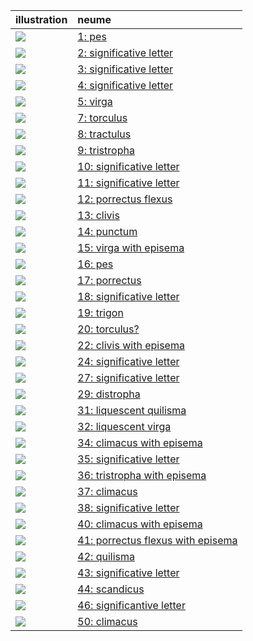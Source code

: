 | illustration    | neume  |
 |:---------|:---------|
| ![](http://www.homermultitext.org/iipsrv?OBJ=IIP,1.0&FIF=/project/homer/pyramidal/deepzoom/ecod/einsiedeln121imgs/v1/sbe_0121_030.tif&WID=100&RGN=0.71,0.0465,0.04,0.0188&CVT=JPEG) | [1: pes](http://www.homermultitext.org/ict2?urn=urn:cite2:ecod:einsiedeln121imgs.v1:sbe_0121_030@0.71,0.0465,0.04,0.0188) |
| ![](http://www.homermultitext.org/iipsrv?OBJ=IIP,1.0&FIF=/project/homer/pyramidal/deepzoom/ecod/einsiedeln121imgs/v1/sbe_0121_030.tif&WID=100&RGN=0.703,0.0608,0.013,0.0105&CVT=JPEG) | [2: significative letter](http://www.homermultitext.org/ict2?urn=urn:cite2:ecod:einsiedeln121imgs.v1:sbe_0121_030@0.703,0.0608,0.013,0.0105) |
| ![](http://www.homermultitext.org/iipsrv?OBJ=IIP,1.0&FIF=/project/homer/pyramidal/deepzoom/ecod/einsiedeln121imgs/v1/sbe_0121_030.tif&WID=100&RGN=0.718,0.0638,0.017,0.0083&CVT=JPEG) | [3: significative letter](http://www.homermultitext.org/ict2?urn=urn:cite2:ecod:einsiedeln121imgs.v1:sbe_0121_030@0.718,0.0638,0.017,0.0083) |
| ![](http://www.homermultitext.org/iipsrv?OBJ=IIP,1.0&FIF=/project/homer/pyramidal/deepzoom/ecod/einsiedeln121imgs/v1/sbe_0121_030.tif&WID=100&RGN=0.794,0.054,0.019,0.0165&CVT=JPEG) | [4: significative letter](http://www.homermultitext.org/ict2?urn=urn:cite2:ecod:einsiedeln121imgs.v1:sbe_0121_030@0.794,0.054,0.019,0.0165) |
| ![](http://www.homermultitext.org/iipsrv?OBJ=IIP,1.0&FIF=/project/homer/pyramidal/deepzoom/ecod/einsiedeln121imgs/v1/sbe_0121_030.tif&WID=100&RGN=0.821,0.0473,0.02,0.021&CVT=JPEG) | [5: virga](http://www.homermultitext.org/ict2?urn=urn:cite2:ecod:einsiedeln121imgs.v1:sbe_0121_030@0.821,0.0473,0.02,0.021) |
| ![](http://www.homermultitext.org/iipsrv?OBJ=IIP,1.0&FIF=/project/homer/pyramidal/deepzoom/ecod/einsiedeln121imgs/v1/sbe_0121_030.tif&WID=100&RGN=0.78,0.1418,0.034,0.0188&CVT=JPEG) | [7: torculus](http://www.homermultitext.org/ict2?urn=urn:cite2:ecod:einsiedeln121imgs.v1:sbe_0121_030@0.78,0.1418,0.034,0.0188) |
| ![](http://www.homermultitext.org/iipsrv?OBJ=IIP,1.0&FIF=/project/homer/pyramidal/deepzoom/ecod/einsiedeln121imgs/v1/sbe_0121_030.tif&WID=100&RGN=0.847,0.1523,0.024,0.0098&CVT=JPEG) | [8: tractulus](http://www.homermultitext.org/ict2?urn=urn:cite2:ecod:einsiedeln121imgs.v1:sbe_0121_030@0.847,0.1523,0.024,0.0098) |
| ![](http://www.homermultitext.org/iipsrv?OBJ=IIP,1.0&FIF=/project/homer/pyramidal/deepzoom/ecod/einsiedeln121imgs/v1/sbe_0121_030.tif&WID=100&RGN=0.644,0.3046,0.037,0.0128&CVT=JPEG) | [9: tristropha](http://www.homermultitext.org/ict2?urn=urn:cite2:ecod:einsiedeln121imgs.v1:sbe_0121_030@0.644,0.3046,0.037,0.0128) |
| ![](http://www.homermultitext.org/iipsrv?OBJ=IIP,1.0&FIF=/project/homer/pyramidal/deepzoom/ecod/einsiedeln121imgs/v1/sbe_0121_030.tif&WID=100&RGN=0.835,0.3068,0.014,0.0165&CVT=JPEG) | [10: significative letter](http://www.homermultitext.org/ict2?urn=urn:cite2:ecod:einsiedeln121imgs.v1:sbe_0121_030@0.835,0.3068,0.014,0.0165) |
| ![](http://www.homermultitext.org/iipsrv?OBJ=IIP,1.0&FIF=/project/homer/pyramidal/deepzoom/ecod/einsiedeln121imgs/v1/sbe_0121_030.tif&WID=100&RGN=0.85,0.3061,0.01,0.009&CVT=JPEG) | [11: significative letter](http://www.homermultitext.org/ict2?urn=urn:cite2:ecod:einsiedeln121imgs.v1:sbe_0121_030@0.85,0.3061,0.01,0.009) |
| ![](http://www.homermultitext.org/iipsrv?OBJ=IIP,1.0&FIF=/project/homer/pyramidal/deepzoom/ecod/einsiedeln121imgs/v1/sbe_0121_030.tif&WID=100&RGN=0.859,0.3046,0.034,0.0143&CVT=JPEG) | [12: porrectus flexus](http://www.homermultitext.org/ict2?urn=urn:cite2:ecod:einsiedeln121imgs.v1:sbe_0121_030@0.859,0.3046,0.034,0.0143) |
| ![](http://www.homermultitext.org/iipsrv?OBJ=IIP,1.0&FIF=/project/homer/pyramidal/deepzoom/ecod/einsiedeln121imgs/v1/sbe_0121_030.tif&WID=100&RGN=0.666,0.3766,0.021,0.0143&CVT=JPEG) | [13: clivis](http://www.homermultitext.org/ict2?urn=urn:cite2:ecod:einsiedeln121imgs.v1:sbe_0121_030@0.666,0.3766,0.021,0.0143) |
| ![](http://www.homermultitext.org/iipsrv?OBJ=IIP,1.0&FIF=/project/homer/pyramidal/deepzoom/ecod/einsiedeln121imgs/v1/sbe_0121_030.tif&WID=100&RGN=0.71,0.3818,0.01,0.0068&CVT=JPEG) | [14: punctum](http://www.homermultitext.org/ict2?urn=urn:cite2:ecod:einsiedeln121imgs.v1:sbe_0121_030@0.71,0.3818,0.01,0.0068) |
| ![](http://www.homermultitext.org/iipsrv?OBJ=IIP,1.0&FIF=/project/homer/pyramidal/deepzoom/ecod/einsiedeln121imgs/v1/sbe_0121_030.tif&WID=100&RGN=0.802,0.3706,0.02,0.018&CVT=JPEG) | [15: virga with episema](http://www.homermultitext.org/ict2?urn=urn:cite2:ecod:einsiedeln121imgs.v1:sbe_0121_030@0.802,0.3706,0.02,0.018) |
| ![](http://www.homermultitext.org/iipsrv?OBJ=IIP,1.0&FIF=/project/homer/pyramidal/deepzoom/ecod/einsiedeln121imgs/v1/sbe_0121_030.tif&WID=100&RGN=0.821,0.3683,0.022,0.0173&CVT=JPEG) | [16: pes](http://www.homermultitext.org/ict2?urn=urn:cite2:ecod:einsiedeln121imgs.v1:sbe_0121_030@0.821,0.3683,0.022,0.0173) |
| ![](http://www.homermultitext.org/iipsrv?OBJ=IIP,1.0&FIF=/project/homer/pyramidal/deepzoom/ecod/einsiedeln121imgs/v1/sbe_0121_030.tif&WID=100&RGN=0.462,0.4276,0.037,0.0188&CVT=JPEG) | [17: porrectus](http://www.homermultitext.org/ict2?urn=urn:cite2:ecod:einsiedeln121imgs.v1:sbe_0121_030@0.462,0.4276,0.037,0.0188) |
| ![](http://www.homermultitext.org/iipsrv?OBJ=IIP,1.0&FIF=/project/homer/pyramidal/deepzoom/ecod/einsiedeln121imgs/v1/sbe_0121_030.tif&WID=100&RGN=0.518,0.4276,0.026,0.0113&CVT=JPEG) | [18: significative letter](http://www.homermultitext.org/ict2?urn=urn:cite2:ecod:einsiedeln121imgs.v1:sbe_0121_030@0.518,0.4276,0.026,0.0113) |
| ![](http://www.homermultitext.org/iipsrv?OBJ=IIP,1.0&FIF=/project/homer/pyramidal/deepzoom/ecod/einsiedeln121imgs/v1/sbe_0121_030.tif&WID=100&RGN=0.699,0.4434,0.019,0.0165&CVT=JPEG) | [19: trigon](http://www.homermultitext.org/ict2?urn=urn:cite2:ecod:einsiedeln121imgs.v1:sbe_0121_030@0.699,0.4434,0.019,0.0165) |
| ![](http://www.homermultitext.org/iipsrv?OBJ=IIP,1.0&FIF=/project/homer/pyramidal/deepzoom/ecod/einsiedeln121imgs/v1/sbe_0121_030.tif&WID=100&RGN=0.712,0.4306,0.027,0.0158&CVT=JPEG) | [20: torculus?](http://www.homermultitext.org/ict2?urn=urn:cite2:ecod:einsiedeln121imgs.v1:sbe_0121_030@0.712,0.4306,0.027,0.0158) |
| ![](http://www.homermultitext.org/iipsrv?OBJ=IIP,1.0&FIF=/project/homer/pyramidal/deepzoom/ecod/einsiedeln121imgs/v1/sbe_0121_030.tif&WID=100&RGN=0.461,0.4966,0.033,0.018&CVT=JPEG) | [22: clivis with episema](http://www.homermultitext.org/ict2?urn=urn:cite2:ecod:einsiedeln121imgs.v1:sbe_0121_030@0.461,0.4966,0.033,0.018) |
| ![](http://www.homermultitext.org/iipsrv?OBJ=IIP,1.0&FIF=/project/homer/pyramidal/deepzoom/ecod/einsiedeln121imgs/v1/sbe_0121_030.tif&WID=100&RGN=0.475,0.5431,0.019,0.015&CVT=JPEG) | [24: significative letter](http://www.homermultitext.org/ict2?urn=urn:cite2:ecod:einsiedeln121imgs.v1:sbe_0121_030@0.475,0.5431,0.019,0.015) |
| ![](http://www.homermultitext.org/iipsrv?OBJ=IIP,1.0&FIF=/project/homer/pyramidal/deepzoom/ecod/einsiedeln121imgs/v1/sbe_0121_030.tif&WID=100&RGN=0.562,0.5566,0.029,0.0233&CVT=JPEG) | [27: significative letter](http://www.homermultitext.org/ict2?urn=urn:cite2:ecod:einsiedeln121imgs.v1:sbe_0121_030@0.562,0.5566,0.029,0.0233) |
| ![](http://www.homermultitext.org/iipsrv?OBJ=IIP,1.0&FIF=/project/homer/pyramidal/deepzoom/ecod/einsiedeln121imgs/v1/sbe_0121_030.tif&WID=100&RGN=0.72,0.5656,0.02,0.0128&CVT=JPEG) | [29: distropha](http://www.homermultitext.org/ict2?urn=urn:cite2:ecod:einsiedeln121imgs.v1:sbe_0121_030@0.72,0.5656,0.02,0.0128) |
| ![](http://www.homermultitext.org/iipsrv?OBJ=IIP,1.0&FIF=/project/homer/pyramidal/deepzoom/ecod/einsiedeln121imgs/v1/sbe_0121_030.tif&WID=100&RGN=0.788,0.5566,0.033,0.021&CVT=JPEG) | [31: liquescent quilisma](http://www.homermultitext.org/ict2?urn=urn:cite2:ecod:einsiedeln121imgs.v1:sbe_0121_030@0.788,0.5566,0.033,0.021) |
| ![](http://www.homermultitext.org/iipsrv?OBJ=IIP,1.0&FIF=/project/homer/pyramidal/deepzoom/ecod/einsiedeln121imgs/v1/sbe_0121_030.tif&WID=100&RGN=0.42,0.6174,0.021,0.0165&CVT=JPEG) | [32: liquescent virga](http://www.homermultitext.org/ict2?urn=urn:cite2:ecod:einsiedeln121imgs.v1:sbe_0121_030@0.42,0.6174,0.021,0.0165) |
| ![](http://www.homermultitext.org/iipsrv?OBJ=IIP,1.0&FIF=/project/homer/pyramidal/deepzoom/ecod/einsiedeln121imgs/v1/sbe_0121_030.tif&WID=100&RGN=0.634,0.6767,0.036,0.018&CVT=JPEG) | [34: climacus with episema](http://www.homermultitext.org/ict2?urn=urn:cite2:ecod:einsiedeln121imgs.v1:sbe_0121_030@0.634,0.6767,0.036,0.018) |
| ![](http://www.homermultitext.org/iipsrv?OBJ=IIP,1.0&FIF=/project/homer/pyramidal/deepzoom/ecod/einsiedeln121imgs/v1/sbe_0121_030.tif&WID=100&RGN=0.658,0.6744,0.018,0.012&CVT=JPEG) | [35: significative letter](http://www.homermultitext.org/ict2?urn=urn:cite2:ecod:einsiedeln121imgs.v1:sbe_0121_030@0.658,0.6744,0.018,0.012) |
| ![](http://www.homermultitext.org/iipsrv?OBJ=IIP,1.0&FIF=/project/homer/pyramidal/deepzoom/ecod/einsiedeln121imgs/v1/sbe_0121_030.tif&WID=100&RGN=0.674,0.6797,0.033,0.0128&CVT=JPEG) | [36: tristropha with episema](http://www.homermultitext.org/ict2?urn=urn:cite2:ecod:einsiedeln121imgs.v1:sbe_0121_030@0.674,0.6797,0.033,0.0128) |
| ![](http://www.homermultitext.org/iipsrv?OBJ=IIP,1.0&FIF=/project/homer/pyramidal/deepzoom/ecod/einsiedeln121imgs/v1/sbe_0121_030.tif&WID=100&RGN=0.709,0.6759,0.027,0.0173&CVT=JPEG) | [37: climacus](http://www.homermultitext.org/ict2?urn=urn:cite2:ecod:einsiedeln121imgs.v1:sbe_0121_030@0.709,0.6759,0.027,0.0173) |
| ![](http://www.homermultitext.org/iipsrv?OBJ=IIP,1.0&FIF=/project/homer/pyramidal/deepzoom/ecod/einsiedeln121imgs/v1/sbe_0121_030.tif&WID=100&RGN=0.426,0.7277,0.009,0.009&CVT=JPEG) | [38: significative letter](http://www.homermultitext.org/ict2?urn=urn:cite2:ecod:einsiedeln121imgs.v1:sbe_0121_030@0.426,0.7277,0.009,0.009) |
| ![](http://www.homermultitext.org/iipsrv?OBJ=IIP,1.0&FIF=/project/homer/pyramidal/deepzoom/ecod/einsiedeln121imgs/v1/sbe_0121_030.tif&WID=100&RGN=0.539,0.7434,0.027,0.021&CVT=JPEG) | [40: climacus with episema](http://www.homermultitext.org/ict2?urn=urn:cite2:ecod:einsiedeln121imgs.v1:sbe_0121_030@0.539,0.7434,0.027,0.021) |
| ![](http://www.homermultitext.org/iipsrv?OBJ=IIP,1.0&FIF=/project/homer/pyramidal/deepzoom/ecod/einsiedeln121imgs/v1/sbe_0121_030.tif&WID=100&RGN=0.421,0.7299,0.035,0.0195&CVT=JPEG) | [41: porrectus flexus with episema](http://www.homermultitext.org/ict2?urn=urn:cite2:ecod:einsiedeln121imgs.v1:sbe_0121_030@0.421,0.7299,0.035,0.0195) |
| ![](http://www.homermultitext.org/iipsrv?OBJ=IIP,1.0&FIF=/project/homer/pyramidal/deepzoom/ecod/einsiedeln121imgs/v1/sbe_0121_030.tif&WID=100&RGN=0.605,0.7419,0.024,0.0128&CVT=JPEG) | [42: quilisma](http://www.homermultitext.org/ict2?urn=urn:cite2:ecod:einsiedeln121imgs.v1:sbe_0121_030@0.605,0.7419,0.024,0.0128) |
| ![](http://www.homermultitext.org/iipsrv?OBJ=IIP,1.0&FIF=/project/homer/pyramidal/deepzoom/ecod/einsiedeln121imgs/v1/sbe_0121_030.tif&WID=100&RGN=0.619,0.7712,0.016,0.0128&CVT=JPEG) | [43: significative letter](http://www.homermultitext.org/ict2?urn=urn:cite2:ecod:einsiedeln121imgs.v1:sbe_0121_030@0.619,0.7712,0.016,0.0128) |
| ![](http://www.homermultitext.org/iipsrv?OBJ=IIP,1.0&FIF=/project/homer/pyramidal/deepzoom/ecod/einsiedeln121imgs/v1/sbe_0121_030.tif&WID=100&RGN=0.628,0.7464,0.033,0.027&CVT=JPEG) | [44: scandicus](http://www.homermultitext.org/ict2?urn=urn:cite2:ecod:einsiedeln121imgs.v1:sbe_0121_030@0.628,0.7464,0.033,0.027) |
| ![](http://www.homermultitext.org/iipsrv?OBJ=IIP,1.0&FIF=/project/homer/pyramidal/deepzoom/ecod/einsiedeln121imgs/v1/sbe_0121_030.tif&WID=100&RGN=0.489,0.7862,0.017,0.0128&CVT=JPEG) | [46: significantive letter](http://www.homermultitext.org/ict2?urn=urn:cite2:ecod:einsiedeln121imgs.v1:sbe_0121_030@0.489,0.7862,0.017,0.0128) |
| ![](http://www.homermultitext.org/iipsrv?OBJ=IIP,1.0&FIF=/project/homer/pyramidal/deepzoom/ecod/einsiedeln121imgs/v1/sbe_0121_030.tif&WID=100&RGN=0.635,0.7929,0.037,0.0315&CVT=JPEG) | [50: climacus](http://www.homermultitext.org/ict2?urn=urn:cite2:ecod:einsiedeln121imgs.v1:sbe_0121_030@0.635,0.7929,0.037,0.0315) |